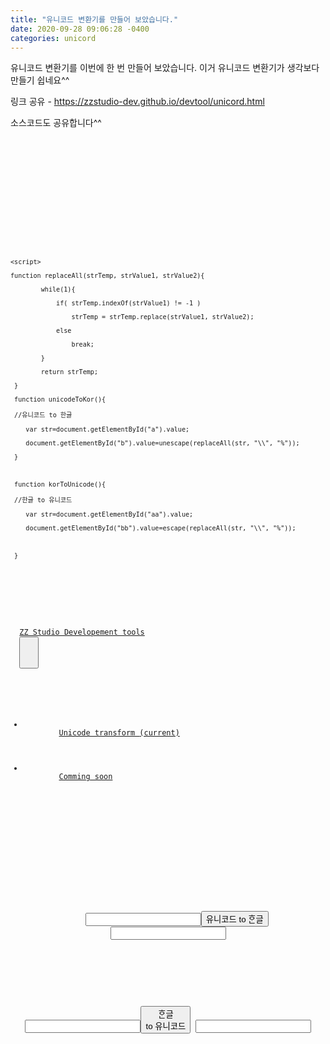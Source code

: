 ```yaml
---
title: "유니코드 변환기를 만들어 보았습니다."
date: 2020-09-28 09:06:28 -0400
categories: unicord
---
```

유니코드 변환기를 이번에 한 번 만들어 보았습니다.
이거 유니코드 변환기가 생각보다 만들기 쉽네요^^

링크 공유 - https://zzstudio-dev.github.io/devtool/unicord.html

소스코드도 공유합니다^^


<pre>
<code>
<!DOCTYPE html>
<html lang="한글">
<head>
    <meta charset="UTF-8">
    <title>유니코드 번역기</title>
    <link rel="stylesheet" href="https://stackpath.bootstrapcdn.com/bootstrap/4.5.2/css/bootstrap.min.css" integrity="sha384-JcKb8q3iqJ61gNV9KGb8thSsNjpSL0n8PARn9HuZOnIxN0hoP+VmmDGMN5t9UJ0Z" crossorigin="anonymous">
    <script src="https://code.jquery.com/jquery-3.5.1.slim.min.js" integrity="sha384-DfXdz2htPH0lsSSs5nCTpuj/zy4C+OGpamoFVy38MVBnE+IbbVYUew+OrCXaRkfj" crossorigin="anonymous"></script>
<script src="https://cdn.jsdelivr.net/npm/popper.js@1.16.1/dist/umd/popper.min.js" integrity="sha384-9/reFTGAW83EW2RDu2S0VKaIzap3H66lZH81PoYlFhbGU+6BZp6G7niu735Sk7lN" crossorigin="anonymous"></script>
<script src="https://stackpath.bootstrapcdn.com/bootstrap/4.5.2/js/bootstrap.min.js" integrity="sha384-B4gt1jrGC7Jh4AgTPSdUtOBvfO8shuf57BaghqFfPlYxofvL8/KUEfYiJOMMV+rV" crossorigin="anonymous"></script>
    <script>

	function replaceAll(strTemp, strValue1, strValue2){ 

            while(1){

                if( strTemp.indexOf(strValue1) != -1 )

                    strTemp = strTemp.replace(strValue1, strValue2);

                else

                    break;

            }

            return strTemp;

     }

	 function unicodeToKor(){

	 //유니코드 to 한글

		var str=document.getElementById("a").value;

		document.getElementById("b").value=unescape(replaceAll(str, "\\", "%"));

	 }

	 

	 function korToUnicode(){

	 //한글 to 유니코드

		var str=document.getElementById("aa").value;

		document.getElementById("bb").value=escape(replaceAll(str, "\\", "%"));

		

	 }

</script>
</head>
<body>
 
  <nav class="navbar navbar-expand-lg navbar-light bg-light">
  <a class="navbar-brand" href="">ZZ Studio Developement tools</a>
  <button class="navbar-toggler" type="button" data-toggle="collapse" data-target="#navbarNav" aria-controls="navbarNav" aria-expanded="false" aria-label="Toggle navigation">
    <span class="navbar-toggler-icon"></span>
  </button>
  <div class="collapse navbar-collapse" id="navbarNav">
    <ul class="navbar-nav">
      <li class="nav-item active">
        <a class="nav-link" href="">Unicode transform <span class="sr-only">(current)</span></a>
      </li>
      <li class="nav-item">
        <a class="nav-link disabled" href="" tabindex="-1" aria-disabled="true">Comming soon</a>
      </li>
    </ul>
  </div>
</nav>
  <br>
  <br>
  <br>
   <center>    <input type="text" id="a"/ ><a href="javascript:unicodeToKor()"><button type="button" class="btn btn-primary">유니코드 to ᄒᆞᆫ글</button></a> <input type="text" id="b"/>

<br><br><br>

<input type="text" id="aa"/><a href="javascript:korToUnicode()"><button type="button" class="btn btn-primary">ᄒᆞᆫ글 to 유니코드</button></a> <input type="text" id="bb"/></center>

</body>
</html>
</code>
</pre>
